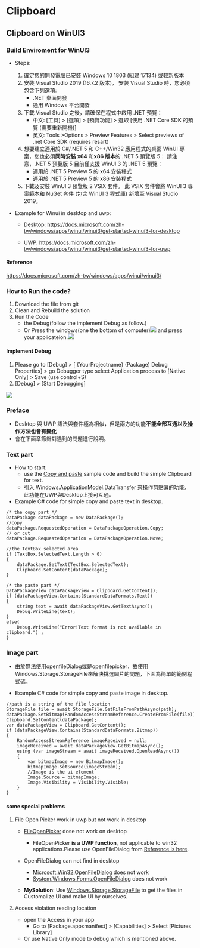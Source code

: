 # Clipboard #

## Clipboard on WinUI3 ##
### Build Enviroment for WinUI3 ###
- Steps:
    1. 確定您的開發電腦已安裝 Windows 10 1803 (組建 17134) 或較新版本
    2. 安裝 Visual Studio 2019 (16.7.2 版本)， 安裝 Visual Studio 時，您必須包含下列選項:
        * .NET 桌面開發
        * 通用 Windows 平台開發
    3. 下載 Visual Studio 之後，請確保在程式中啟用 .NET 預覽：
        * 中文: [工具] > [選項] > [預覽功能] > 選取 [使用 .NET Core SDK 的預覽 (需要重新開機)]
        * 英文: Tools >Options > Preview Features > Select previews of .net Core SDK (requires resart)
    4. 想要建立適用於 C#/.NET 5 和 C++/Win32 應用程式的桌面 WinUI 專案，您也必須**同時安裝 x64** 和**x86 版本**的 .NET 5 預覽版 5： 請注意，.NET 5 預覽版 5 目前僅支援 WinUI 3 的 .NET 5 預覽：
        * 適用於 .NET 5 Preview 5 的 x64 安裝程式
        * 適用於 .NET 5 Preview 5 的 x86 安裝程式
    5. 下載及安裝 WinUI 3 預覽版 2 VSIX 套件。 此 VSIX 套件會將 WinUI 3 專案範本和 NuGet 套件 (包含 WinUI 3 程式庫) 新增至 Visual Studio 2019。

- Example for Winui in desktop and uwp:
    - Desktop: https://docs.microsoft.com/zh-tw/windows/apps/winui/winui3/get-started-winui3-for-desktop

    - UWP: https://docs.microsoft.com/zh-tw/windows/apps/winui/winui3/get-started-winui3-for-uwp

#### Reference #### 
https://docs.microsoft.com/zh-tw/windows/apps/winui/winui3/

### How to Run the code? ###
1. Download the file from git
2. Clean and Rebuild the solution
3. Run the Code 
    * the Debug(follow the implement Debug as follow.) 
    * Or Press the windows(one the bottom of computer)![](https://i.imgur.com/Dczca4V.png) and press your applicateion.![](https://i.imgur.com/nhU2FBW.png)


 
#### Implement Debug ####
1. Please go to [Debug] > [ {YourProjectname} (Package) Debug Properties] > go Debugger type select Application process to [Native Only] > Save (use control+S) 
2. [Debug] > [Start Debugging]

![](https://i.imgur.com/33uBcIO.png)

### Preface ###
- Desktop 與 UWP 語法與套件極為相似，但是兩方的功能**不能全部互通**以及**操作方法也會有變化**
- 會在下面章節針對遇到的問題進行說明。
### Text part ###
- How to start:
    - use the [Copy and paste](https://docs.microsoft.com/en-us/windows/uwp/app-to-app/copy-and-paste) sample code and build the simple Clipboard for text.
    - 引入 Windows.ApplicationModel.DataTransfer 來操作剪貼簿的功能，此功能在UWP與Desktop上接可互通。
- Example C# code for simple copy and paste text in desktop.

```=C#
/* the copy part */
DataPackage dataPackage = new DataPackage();
//copy 
dataPackage.RequestedOperation = DataPackageOperation.Copy;
// or cut
dataPackage.RequestedOperation = DataPackageOperation.Move;

//the TextBox selected area
if (TextBox.SelectedText.Length > 0)
{
    dataPackage.SetText(TextBox.SelectedText);
    Clipboard.SetContent(dataPackage);
}

/* the paste part */
DataPackageView dataPackageView = Clipboard.GetContent();
if (dataPackageView.Contains(StandardDataFormats.Text))
{
    string text = await dataPackageView.GetTextAsync();
    Debug.WriteLine(text);
}
else{
    Debug.WriteLine("Error!Text format is not available in clipboard.") ;
}
```
### Image part ###
- 由於無法使用openfileDialog或是openfilepicker，故使用Windows.Storage.StorageFile來解決挑選圖片的問題，下面為簡單的範例程式碼。


- Example C# code for simple copy and paste image in desktop.

``` =C#
//path is a string of the file location
StorageFile file = await StorageFile.GetFileFromPathAsync(path);
dataPackage.SetBitmap(RandomAccessStreamReference.CreateFromFile(file));
Clipboard.SetContent(dataPackage);
var dataPackageView = Clipboard.GetContent();
if (dataPackageView.Contains(StandardDataFormats.Bitmap))
{
    RandomAccessStreamReference imageReceived = null;
    imageReceived = await dataPackageView.GetBitmapAsync();
    using (var imageStream = await imageReceived.OpenReadAsync())
    {
        var bitmapImage = new BitmapImage();
        bitmapImage.SetSource(imageStream);
        //Image is the ui element
        Image.Source = bitmapImage;
        Image.Visibility = Visibility.Visible;
    }
}
```


#### some special problems ####

1. File Open Picker work in uwp but not work in desktop
    - [FileOpenPicker](https://docs.microsoft.com/en-us/uwp/api/Windows.Storage.Pickers.FileOpenPicker?view=winrt-19041) dose not work on desktop
        - FileOpenPicker **is a UWP function**, not applicable to win32 applications.Please use OpenFileDialog from [Reference is here](https://docs.microsoft.com/en-us/answers/questions/26394/using-uwps-fileopenpicker-in-a-wpf-app-fails.html).

    - OpenFileDialog can not find in desktop
        - [Microsoft.Win32.OpenFileDialog](https://docs.microsoft.com/en-us/dotnet/api/microsoft.win32.openfiledialog?view=netcore-3.1) does not work
        - [System.Windows.Forms.OpenFileDialog](https://docs.microsoft.com/en-us/dotnet/api/system.windows.forms.openfiledialog?view=netcore-3.1) does not work
    - **MySolution**: Use [Windows.Storage.StorageFile](https://docs.microsoft.com/en-us/uwp/api/Windows.Storage.StorageFile?view=winrt-19041) to get the files in Customalize UI and make UI by ourselves.

2. Access violation reading location
    - open the Access in your app
        - Go to [Package.appxmanifest] > [Capabilities] > Select [Pictures Library] 
    - Or use Native Only mode to debug which is mentioned above.

